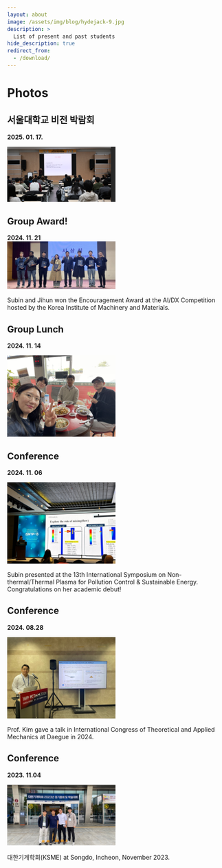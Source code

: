 ```yaml
---
layout: about
image: /assets/img/blog/hydejack-9.jpg
description: >
  List of present and past students 
hide_description: true
redirect_from:
  - /download/
---
```


# Photos

## 서울대학교 비전 박람회 
**2025. 01. 17.**  

<img src="assets/img/photo/snu_talk.png" alt="No rendering" style="width:50%">

## Group Award! 
**2024. 11. 21**    
<img src="assets/img/photo/subinAwardAIDX.png" alt="No rendering" style="width:50%">  

Subin and Jihun won the Encouragement Award at the AI/DX Competition hosted by the Korea Institute of Machinery and Materials.  


## Group Lunch 
**2024. 11. 14**  

<img src="assets/img/photo/grouplunch_20241114.jpg" alt="No rendering" style="width:50%">

## Conference 
**2024. 11. 06**  

<img src="assets/img/photo/SubinPresenting.jpg" alt="No rendering" style="width:50%">  

Subin presented at the 13th International Symposium on Non-thermal/Thermal Plasma for Pollution Control & Sustainable Energy.  
Congratulations on her academic debut!

## Conference 
**2024. 08.28**  

<img src="assets/img/photo/ictam2024.jpg" alt="No rendering" style="width:50%">  

Prof. Kim gave a talk in International Congress of Theoretical and Applied Mechanics at Daegue in 2024. 

## Conference 
**2023. 11.04**  

<img src="assets/img/photo/KSME2023.jpeg" alt="No rendering" style="width:50%">  

대한기계학회(KSME) at Songdo, Incheon, November 2023. 
  
